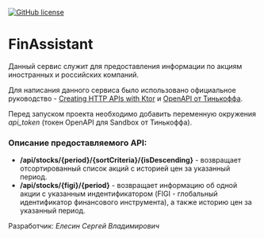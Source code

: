 [![GitHub license](https://img.shields.io/badge/license-Apache%20License%202.0-blue.svg?style=flat)](https://www.apache.org/licenses/LICENSE-2.0)


# FinAssistant

Данный сервис служит для предоставления информации по акциям иностранных и российских компаний. 

Для написания данного сервиса было использовано официальное руководство - [Creating HTTP APIs with Ktor](https://play.kotlinlang.org/hands-on/Creating%20HTTP%20APIs%20with%20Ktor) и 
[OpenAPI от Тинькоффа](https://tinkoffcreditsystems.github.io/invest-openapi/). 

Перед запуском проекта необходимо добавить переменную окружения *api_token* (токен OpenAPI для Sandbox от Тинькоффа).

### Описание предоставляемого API:
- **/api/stocks/{period}/{sortCriteria}/{isDescending}** - возвращает отсортированный список акций с историей цен за указанный период.
- **/api/stocks/{figi}/{period}** - возвращает информацию об одной акции с указанным индентификатором (FIGI - глобальный идентификатор финансового инструмента), а также историю цен за указанный период.

Разработчик: *Елесин Сергей Владимирович* 

